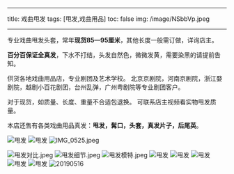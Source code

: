 
---

title: 戏曲甩发
tags: [甩发,戏曲用品]
toc: false
img: /image/NSbbVp.jpeg

---
专业戏曲甩发头套，常年**现货85—95厘米**，其他长度一般需订做，详询店主。



**百分百保证全真发**，下水不打结，头发自然色，微微发黄，需要染黑的请提前告知。



供货各地戏曲用品店，专业剧团及艺术学校。 北京京剧院，河南京剧院，浙江婺剧院，越剧小百花剧团，台州乱弹，广州粤剧院等专业剧团客户。



对于现货，如质量、长度、重量不合适包退换。 可联系店主视频看实物甩发质量。



本店还售有各类戏曲用品真发：**甩发，髯口，头套，真发片子，后尾英**。


![甩发](/image/20190429_113050v2VPXy.jpeg)
![甩发](/image/20190515_110350zOfc8Y.jpeg)
![IMG_0525.jpeg](/image/oZXou5.jpeg)

![甩发对比.jpeg](/image/KV8KxC.jpeg)
![甩发细节.jpeg](/image/oFe4MH.jpeg)
![甩发模特.jpeg](/image/NSbbVp.jpeg)
![甩发](/image/20190515_110417dHnZJb.jpeg)
![甩发](/image/20190617_152955ArRUXu.jpeg)
![甩发](/image/mmexport1526444304181RNYbCY.jpeg)
![甩发](/image/mmexport1562028837206HLjQy7.jpeg)
![甩发](/image/mmexport1526444339539Po5UUR.jpeg)
![20190516](/image/20190516_094136Rn8FFR.jpeg)
